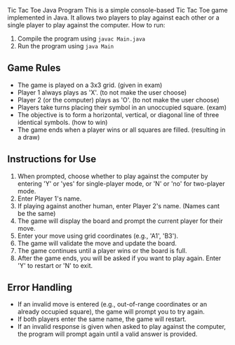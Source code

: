 Tic Tac Toe Java Program
This is a simple console-based Tic Tac Toe game implemented in Java. It allows two players to play against each other or a single player to play against the computer.
How to run:
1. Compile the program using `javac Main.java`
2. Run the program using `java Main`

## Game Rules
- The game is played on a 3x3 grid. (given in exam)
- Player 1 always plays as 'X'. (to not make the user choose)
- Player 2 (or the computer) plays as 'O'. (to not make the user choose)
- Players take turns placing their symbol in an unoccupied square. (exam)
- The objective is to form a horizontal, vertical, or diagonal line of three identical symbols. (how to win)
- The game ends when a player wins or all squares are filled. (resulting in a draw)

## Instructions for Use
1. When prompted, choose whether to play against the computer by entering 'Y' or 'yes' for single-player mode, or 'N' or 'no' for two-player mode.
2. Enter Player 1's name.
3. If playing against another human, enter Player 2's name. (Names cant be the same)
4. The game will display the board and prompt the current player for their move.
5. Enter your move using grid coordinates (e.g., 'A1', 'B3').
6. The game will validate the move and update the board.
7. The game continues until a player wins or the board is full.
8. After the game ends, you will be asked if you want to play again. Enter 'Y' to restart or 'N' to exit.

## Error Handling
- If an invalid move is entered (e.g., out-of-range coordinates or an already occupied square), the game will prompt you to try again.
- If both players enter the same name, the game will restart.
- If an invalid response is given when asked to play against the computer, the program will prompt again until a valid answer is provided.

